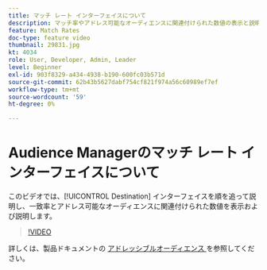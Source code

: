 ```yaml
---
title: マッチ レート インターフェイスについて
description: マッチ率やアドレス可能なオーディエンスに関連付けられた数値の表示と説明を行う、宛先インターフェイスについて説明します。
feature: Match Rates
doc-type: feature video
thumbnail: 29831.jpg
kt: 4034
role: User, Developer, Admin, Leader
level: Beginner
exl-id: 903f8329-a434-4938-b190-600fc03b571d
source-git-commit: 62b43b5627dabf754cf821f974a56c60989ef7ef
workflow-type: tm+mt
source-wordcount: '59'
ht-degree: 0%

---
```


# Audience Managerのマッチ レート インターフェイスについて

このビデオでは、[!UICONTROL Destination] インターフェイスを順を追って説明し、一致率とアドレス可能なオーディエンスに関連付けられた数値を表示および説明します。

>[!VIDEO](https://video.tv.adobe.com/v/342852/?quality=12&captions=jpn)

詳しくは、製品ドキュメントの [ アドレッシブルオーディエンス ](https://experienceleague.adobe.com/docs/audience-manager/user-guide/features/addressable-audiences.html?lang=ja) を参照してください。
